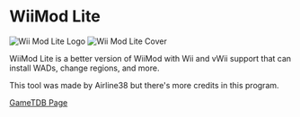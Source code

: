 # WiiMod Lite
<img src="https://riiconnect24.net/images/Wii_Mod_Lite_Logo.png" alt="Wii Mod Lite Logo" />

<img src="http://art.gametdb.com/wii/cover3D/US/DLIA.png" alt="Wii Mod Lite Cover" />

WiiMod Lite is a better version of WiiMod with Wii and vWii support that can install WADs, change regions, and more.

This tool was made by Airline38 but there's more credits in this program.<br>

<a href="http://gametdb.com/Wii/DLIA">GameTDB Page</a>